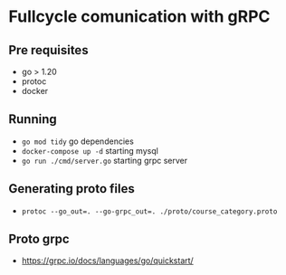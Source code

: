# Fullcycle comunication with gRPC

## Pre requisites
 - go > 1.20
 - protoc
 - docker

## Running
 - `go mod tidy` go dependencies
 - `docker-compose up -d` starting mysql
 - `go run ./cmd/server.go` starting grpc server

## Generating proto files
 - `protoc --go_out=. --go-grpc_out=. ./proto/course_category.proto`

## Proto grpc
 - https://grpc.io/docs/languages/go/quickstart/
